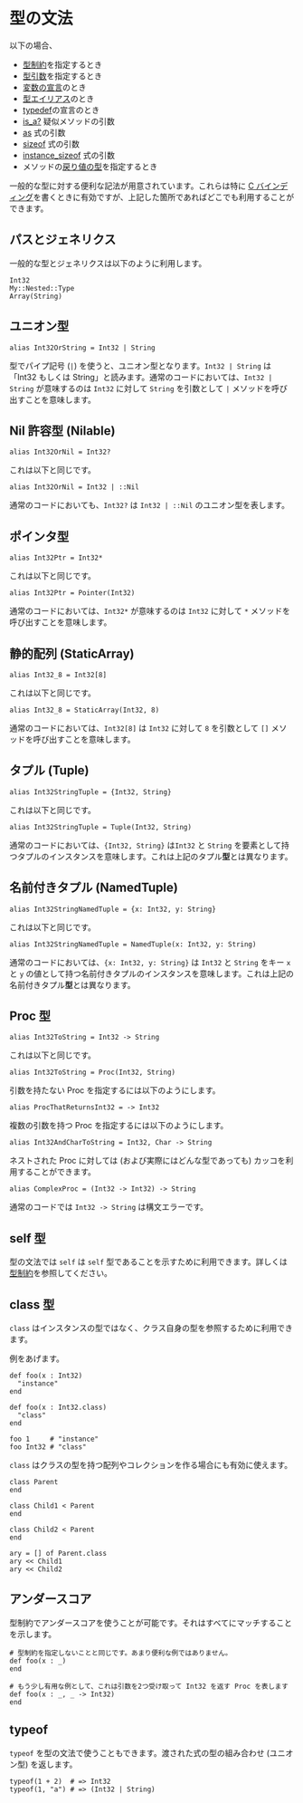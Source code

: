 # 型の文法

以下の場合、

* [型制約](type_restrictions.html)を指定するとき
* [型引数](generics.html)を指定するとき
* [変数の宣言](declare_var.html)のとき
* [型エイリアス](alias.html)のとき
* [typedef](c_bindings/type.html)の宣言のとき
* [is_a?](is_a.html) 疑似メソッドの引数
* [as](as.html) 式の引数
*  [sizeof](sizeof.html) 式の引数
* [instance_sizeof](instance_sizeof.html) 式の引数
* メソッドの[戻り値の型](return_types.html)を指定するとき

一般的な型に対する便利な記法が用意されています。これらは特に [C バインディング](c_bindings/index.html)を書くときに有効ですが、上記した箇所であればどこでも利用することができます。

## パスとジェネリクス

一般的な型とジェネリクスは以下のように利用します。

```crystal
Int32
My::Nested::Type
Array(String)
```

## ユニオン型

```crystal
alias Int32OrString = Int32 | String
```

型でパイプ記号 (`|`) を使うと、ユニオン型となります。`Int32 | String` は「Int32 もしくは String」と読みます。通常のコードにおいては、`Int32 | String` が意味するのは `Int32` に対して `String` を引数として `|` メソッドを呼び出すことを意味します。

## Nil 許容型 (Nilable)

```crystal
alias Int32OrNil = Int32?
```

これは以下と同じです。

```crystal
alias Int32OrNil = Int32 | ::Nil
```

通常のコードにおいても、`Int32?` は `Int32 | ::Nil` のユニオン型を表します。

## ポインタ型

```crystal
alias Int32Ptr = Int32*
```

これは以下と同じです。

```crystal
alias Int32Ptr = Pointer(Int32)
```

通常のコードにおいては、`Int32*` が意味するのは `Int32` に対して `*` メソッドを呼び出すことを意味します。

## 静的配列 (StaticArray)

```crystal
alias Int32_8 = Int32[8]
```

これは以下と同じです。

```crystal
alias Int32_8 = StaticArray(Int32, 8)
```

通常のコードにおいては、`Int32[8]` は `Int32` に対して `8` を引数として `[]` メソッドを呼び出すことを意味します。

## タプル (Tuple)

```crystal
alias Int32StringTuple = {Int32, String}
```

これは以下と同じです。

```crystal
alias Int32StringTuple = Tuple(Int32, String)
```

通常のコードにおいては、`{Int32, String}` は`Int32` と `String` を要素として持つタプルのインスタンスを意味します。これは上記のタプル**型**とは異なります。

## 名前付きタプル (NamedTuple)

```crystal
alias Int32StringNamedTuple = {x: Int32, y: String}
```

これは以下と同じです。

```crystal
alias Int32StringNamedTuple = NamedTuple(x: Int32, y: String)
```

通常のコードにおいては、`{x: Int32, y: String}` は `Int32` と `String` をキー `x` と `y` の値として持つ名前付きタプルのインスタンスを意味します。これは上記の名前付きタプル**型**とは異なります。

## Proc 型

```crystal
alias Int32ToString = Int32 -> String
```

これは以下と同じです。

```crystal
alias Int32ToString = Proc(Int32, String)
```

引数を持たない Proc を指定するには以下のようにします。

```crystal
alias ProcThatReturnsInt32 = -> Int32
```

複数の引数を持つ Proc を指定するには以下のようにします。

```crystal
alias Int32AndCharToString = Int32, Char -> String
```

ネストされた Proc に対しては (および実際にはどんな型であっても) カッコを利用することができます。

```crystal
alias ComplexProc = (Int32 -> Int32) -> String
```

通常のコードでは `Int32 -> String` は構文エラーです。

## self 型

型の文法では `self` は `self` 型であることを示すために利用できます。詳しくは[型制約](type_restrictions.html)を参照してください。

## class 型

`class` はインスタンスの型ではなく、クラス自身の型を参照するために利用できます。

例をあげます。

```crystal
def foo(x : Int32)
  "instance"
end

def foo(x : Int32.class)
  "class"
end

foo 1     # "instance"
foo Int32 # "class"
```

`class` はクラスの型を持つ配列やコレクションを作る場合にも有効に使えます。

```crystal
class Parent
end

class Child1 < Parent
end

class Child2 < Parent
end

ary = [] of Parent.class
ary << Child1
ary << Child2
```

## アンダースコア

型制約でアンダースコアを使うことが可能です。それはすべてにマッチすることを示します。

```crystal
# 型制約を指定しないことと同じです。あまり便利な例ではありません。
def foo(x : _)
end

# もう少し有用な例として、これは引数を2つ受け取って Int32 を返す Proc を表します
def foo(x : _, _ -> Int32)
end
```

## typeof

`typeof` を型の文法で使うこともできます。渡された式の型の組み合わせ (ユニオン型) を返します。

```crystal
typeof(1 + 2)  # => Int32
typeof(1, "a") # => (Int32 | String)
```
